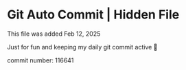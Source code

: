 # Git Auto Commit | Hidden File

This file was added Feb 12, 2025

Just for fun and keeping my daily git commit active 🤪

commit number: 116641
